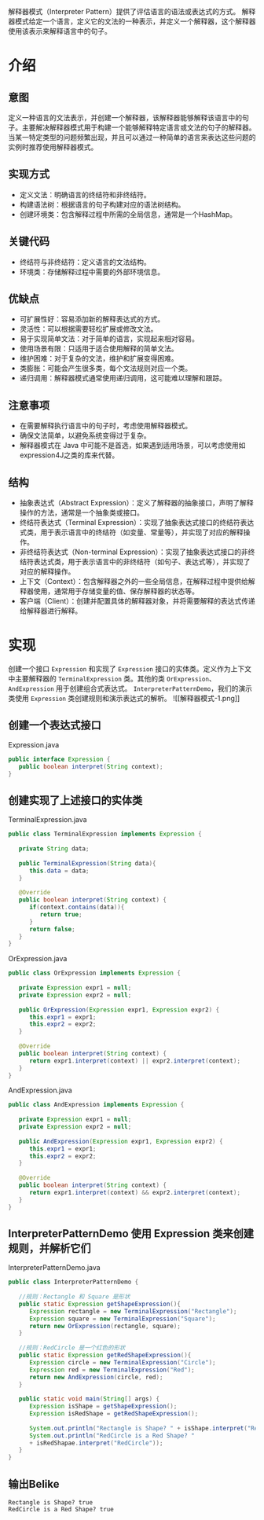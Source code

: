 解释器模式（Interpreter Pattern）提供了评估语言的语法或表达式的方式。
解释器模式给定一个语言，定义它的文法的一种表示，并定义一个解释器，这个解释器使用该表示来解释语言中的句子。
# 介绍
## 意图
定义一种语言的文法表示，并创建一个解释器，该解释器能够解释该语言中的句子。主要解决解释器模式用于构建一个能够解释特定语言或文法的句子的解释器。当某一特定类型的问题频繁出现，并且可以通过一种简单的语言来表达这些问题的实例时推荐使用解释器模式。

## 实现方式
- 定义文法：明确语言的终结符和非终结符。
- 构建语法树：根据语言的句子构建对应的语法树结构。
- 创建环境类：包含解释过程中所需的全局信息，通常是一个HashMap。

## 关键代码
- 终结符与非终结符：定义语言的文法结构。
- 环境类：存储解释过程中需要的外部环境信息。

## 优缺点
- 可扩展性好：容易添加新的解释表达式的方式。
- 灵活性：可以根据需要轻松扩展或修改文法。
- 易于实现简单文法：对于简单的语言，实现起来相对容易。
- 使用场景有限：只适用于适合使用解释的简单文法。
- 维护困难：对于复杂的文法，维护和扩展变得困难。
- 类膨胀：可能会产生很多类，每个文法规则对应一个类。
- 递归调用：解释器模式通常使用递归调用，这可能难以理解和跟踪。

## 注意事项
- 在需要解释执行语言中的句子时，考虑使用解释器模式。
- 确保文法简单，以避免系统变得过于复杂。
- 解释器模式在 Java 中可能不是首选，如果遇到适用场景，可以考虑使用如expression4J之类的库来代替。

## 结构
- 抽象表达式（Abstract Expression）：定义了解释器的抽象接口，声明了解释操作的方法，通常是一个抽象类或接口。
- 终结符表达式（Terminal Expression）：实现了抽象表达式接口的终结符表达式类，用于表示语言中的终结符（如变量、常量等），并实现了对应的解释操作。
- 非终结符表达式（Non-terminal Expression）：实现了抽象表达式接口的非终结符表达式类，用于表示语言中的非终结符（如句子、表达式等），并实现了对应的解释操作。
- 上下文（Context）：包含解释器之外的一些全局信息，在解释过程中提供给解释器使用，通常用于存储变量的值、保存解释器的状态等。
- 客户端（Client）：创建并配置具体的解释器对象，并将需要解释的表达式传递给解释器进行解释。

# 实现
创建一个接口 `Expression` 和实现了 `Expression` 接口的实体类。定义作为上下文中主要解释器的 `TerminalExpression` 类。其他的类 `OrExpression`、`AndExpression` 用于创建组合式表达式。
`InterpreterPatternDemo`，我们的演示类使用 `Expression` 类创建规则和演示表达式的解析。
![[解释器模式-1.png]]

## 创建一个表达式接口
Expression.java
```java
public interface Expression {
   public boolean interpret(String context);
}
```

## 创建实现了上述接口的实体类
TerminalExpression.java
```java
public class TerminalExpression implements Expression {
   
   private String data;
 
   public TerminalExpression(String data){
      this.data = data; 
   }
 
   @Override
   public boolean interpret(String context) {
      if(context.contains(data)){
         return true;
      }
      return false;
   }
}
```
OrExpression.java
```java
public class OrExpression implements Expression {
    
   private Expression expr1 = null;
   private Expression expr2 = null;
 
   public OrExpression(Expression expr1, Expression expr2) { 
      this.expr1 = expr1;
      this.expr2 = expr2;
   }
 
   @Override
   public boolean interpret(String context) {      
      return expr1.interpret(context) || expr2.interpret(context);
   }
}
```
AndExpression.java
```java
public class AndExpression implements Expression {
    
   private Expression expr1 = null;
   private Expression expr2 = null;
 
   public AndExpression(Expression expr1, Expression expr2) { 
      this.expr1 = expr1;
      this.expr2 = expr2;
   }
 
   @Override
   public boolean interpret(String context) {      
      return expr1.interpret(context) && expr2.interpret(context);
   }
}
```

## InterpreterPatternDemo 使用 Expression 类来创建规则，并解析它们
InterpreterPatternDemo.java
```java
public class InterpreterPatternDemo {
 
   //规则：Rectangle 和 Square 是形状
   public static Expression getShapeExpression(){
      Expression rectangle = new TerminalExpression("Rectangle");
      Expression square = new TerminalExpression("Square");
      return new OrExpression(rectangle, square);    
   }
 
   //规则：RedCircle 是一个红色的形状
   public static Expression getRedShapeExpression(){
      Expression circle = new TerminalExpression("Circle");
      Expression red = new TerminalExpression("Red");
      return new AndExpression(circle, red);    
   }
 
   public static void main(String[] args) {
      Expression isShape = getShapeExpression();
      Expression isRedShape = getRedShapeExpression();
 
      System.out.println("Rectangle is Shape? " + isShape.interpret("Rectangle"));
      System.out.println("RedCircle is a Red Shape? " 
      + isRedShapae.interpret("RedCircle"));
   }
}
```

## 输出Belike
```text
Rectangle is Shape? true
RedCircle is a Red Shape? true
```